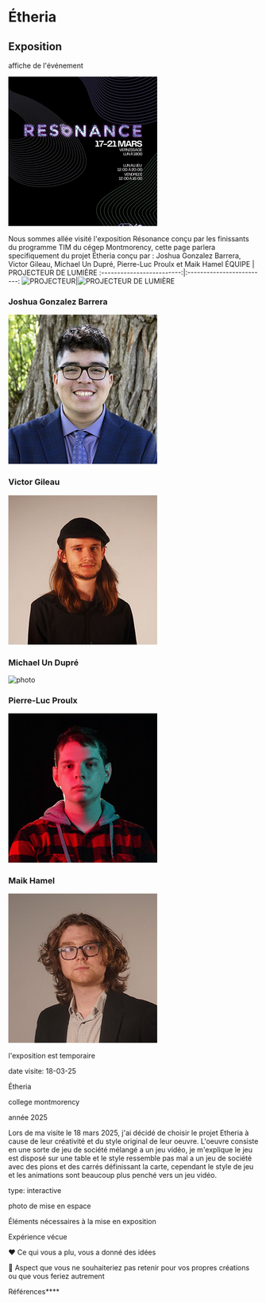 # Étheria

## Exposition
affiche de l'événement

![photo](medias/affiche_resonance.png)


Nous sommes allée visité l'exposition Résonance conçu par les finissants du programme TIM du cégep Montmorency, cette page parlera specifiquement du projet Étheria conçu par :
Joshua Gonzalez Barrera, Victor Gileau, Michael Un Dupré, Pierre-Luc Proulx et Maik Hamel
ÉQUIPE | PROJECTEUR DE LUMIÈRE 
:-------------------------:|:-------------------------:
![PROJECTEUR](/expo_finissant/medias/images/plaques_metallique_prep.png)|![PROJECTEUR DE LUMIÈRE](/expo_finissant/medias/images/plateau_haut_parleur_luminatura.jpg)

### Joshua Gonzalez Barrera  
![photo](medias/Joshua_Gonzalez-Barrera.png)

### Victor Gileau
![photo](medias/Victor_Gileau.png)

### Michael Un Dupré
![photo](medias/Michael_Un_Dupré.png)

### Pierre-Luc Proulx
![photo](medias/Pierre-Luc_Proulx.png)

### Maik Hamel
![photo](medias/Maik_Hamel.png)


l'exposition est temporaire

date visite: 18-03-25

Étheria

college montmorency 

année 2025

Lors de ma visite le 18 mars 2025, j'ai décidé de choisir le projet Etheria à cause de leur créativité et du style original de leur oeuvre. L'oeuvre consiste en une sorte de jeu de société mélangé a un jeu vidéo, je m'explique le jeu est disposé sur une table et le style ressemble pas mal a un jeu de société avec des pions et des carrés définissant la carte, cependant le style de jeu et les animations sont beaucoup plus penché vers un jeu vidéo.

type: interactive 

photo de mise en espace

Éléments nécessaires à la mise en exposition

Expérience vécue

❤️ Ce qui vous a plu, vous a donné des idées

🤔 Aspect que vous ne souhaiteriez pas retenir pour vos propres créations ou que vous feriez autrement

Références****
